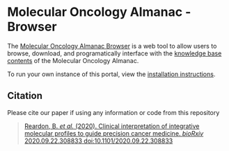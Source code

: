 # Molecular Oncology Almanac - Browser
The [Molecular Oncology Almanac Browser](https://moalmanac.org) is a web tool to allow users to browse, download, and programatically interface with the [knowledge base contents](https://github.com/vanallenlab/moalmanac-db) of the Molecular Oncology Almanac. 

To run your own instance of this portal, view the [installation instructions](docs/install.md).

## Citation
Please cite our paper if using any information or code from this repository  
> [Reardon, B. *et al.* (2020). Clinical interpretation of integrative molecular profiles to guide precision cancer medicine. *bioRxiv* 2020.09.22.308833 doi:10.1101/2020.09.22.308833](https://www.biorxiv.org/content/10.1101/2020.09.22.308833v1)
